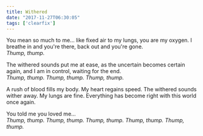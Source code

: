 ```yaml
---
title: Withered
date: "2017-11-27T06:30:05"
tags: ['clearfix']
---
```


You mean so much to me... like fixed air to my lungs, you are my oxygen. I breathe in and you're there, back out and you're gone. <br>
<red><i>Thump, thump.</i></red>

The withered sounds put me at ease, as the uncertain becomes certain again, and I am in control, waiting for the end. <br>
<red><i>Thump, thump. Thump, thump. Thump, thump.</i></red>

A rush of blood fills my body. My heart regains speed. The withered sounds wither away. My lungs are fine. Everything has become right with this world once again. 

You told me you loved me... <br>
<red><i>Thump, thump. Thump, thump. Thump, thump. Thump, thump. Thump, thump.</i></red>